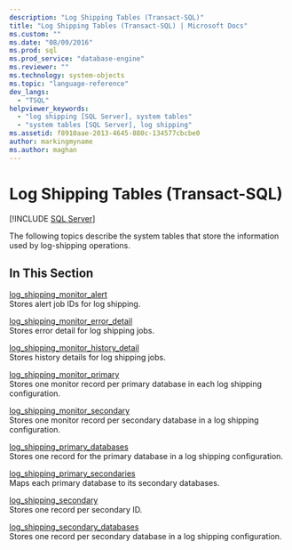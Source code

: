 ```yaml
---
description: "Log Shipping Tables (Transact-SQL)"
title: "Log Shipping Tables (Transact-SQL) | Microsoft Docs"
ms.custom: ""
ms.date: "08/09/2016"
ms.prod: sql
ms.prod_service: "database-engine"
ms.reviewer: ""
ms.technology: system-objects
ms.topic: "language-reference"
dev_langs: 
  - "TSQL"
helpviewer_keywords: 
  - "log shipping [SQL Server], system tables"
  - "system tables [SQL Server], log shipping"
ms.assetid: f8910aae-2013-4645-880c-134577cbcbe0
author: markingmyname
ms.author: maghan
---
```

# Log Shipping Tables (Transact-SQL)
[!INCLUDE [SQL Server](../../includes/applies-to-version/sqlserver.md)]

  The following topics describe the system tables that store the information used by log-shipping operations.  
  
## In This Section  
 [log_shipping_monitor_alert](../../relational-databases/system-tables/log-shipping-monitor-alert-transact-sql.md)  
 Stores alert job IDs for log shipping.  
  
 [log_shipping_monitor_error_detail](../../relational-databases/system-tables/log-shipping-monitor-error-detail-transact-sql.md)  
 Stores error detail for log shipping jobs.  
  
 [log_shipping_monitor_history_detail](../../relational-databases/system-tables/log-shipping-monitor-history-detail-transact-sql.md)  
 Stores history details for log shipping jobs.  
  
 [log_shipping_monitor_primary](../../relational-databases/system-tables/log-shipping-monitor-primary-transact-sql.md)  
 Stores one monitor record per primary database in each log shipping configuration.  
  
 [log_shipping_monitor_secondary](../../relational-databases/system-tables/log-shipping-monitor-secondary-transact-sql.md)  
 Stores one monitor record per secondary database in a log shipping configuration.  
  
 [log_shipping_primary_databases](../../relational-databases/system-tables/log-shipping-primary-databases-transact-sql.md)  
 Stores one record for the primary database in a log shipping configuration.  
  
 [log_shipping_primary_secondaries](../../relational-databases/system-tables/log-shipping-primary-secondaries-transact-sql.md)  
 Maps each primary database to its secondary databases.  
  
 [log_shipping_secondary](../../relational-databases/system-tables/log-shipping-secondary-transact-sql.md)  
 Stores one record per secondary ID.  
  
 [log_shipping_secondary_databases](../../relational-databases/system-tables/log-shipping-secondary-databases-transact-sql.md)  
 Stores one record per secondary database in a log shipping configuration.  
  
  
